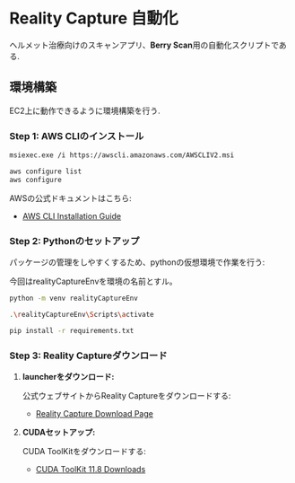 # Reality Capture 自動化

ヘルメット治療向けのスキャンアプリ、**Berry Scan**用の自動化スクリプトである.

## 環境構築

EC2上に動作できるように環境構築を行う.

### Step 1: AWS CLIのインストール

```bash
msiexec.exe /i https://awscli.amazonaws.com/AWSCLIV2.msi
```

```bash
aws configure list
aws configure
```
AWSの公式ドキュメントはこちら:

- [AWS CLI Installation Guide](https://docs.aws.amazon.com/cli/latest/userguide/install-cliv2.html)

### Step 2: Pythonのセットアップ

パッケージの管理をしやすくするため、pythonの仮想環境で作業を行う:

今回はrealityCaptureEnvを環境の名前とすル。
```bash
python -m venv realityCaptureEnv
```

```bash
.\realityCaptureEnv\Scripts\activate
```

```bash
pip install -r requirements.txt
```
### Step 3: Reality Captureダウンロード

1. **launcherをダウンロード:**

   公式ウェブサイトからReality Captureをダウンロードする:
   - [Reality Capture Download Page](https://www.capturingreality.com/DownloadNow)

2. **CUDAセットアップ:**

   CUDA ToolKitをダウンロードする:
   - [CUDA ToolKit 11.8 Downloads](https://developer.nvidia.com/cuda-11-8-0-download-archive?target_os=Windows&target_arch=x86_64&target_version=10&target_type=exe_local)